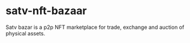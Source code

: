 # satv-nft-bazaar
Satv bazar is a p2p NFT marketplace for trade, exchange and auction of physical assets.
